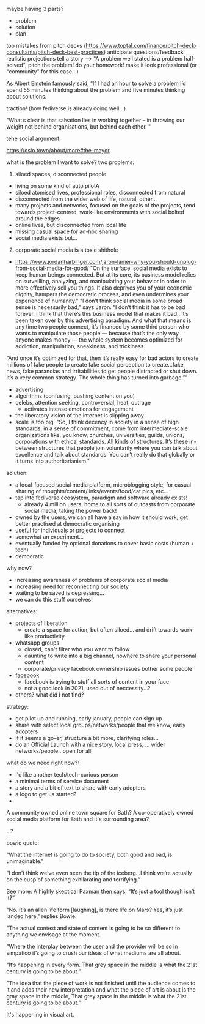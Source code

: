 maybe having 3 parts?
- problem
- solution
- plan

top mistakes from pitch decks (https://www.toptal.com/finance/pitch-deck-consultants/pitch-deck-best-practices)
anticipate questions/feedback
realistic projections
tell a story --> "A problem well stated is a problem half-solved", pitch the problem!
do your homework!
make it look professional (or "community" for this case...)

As Albert Einstein famously said, “If I had an hour to solve a problem I’d spend 55 minutes thinking about the problem and five minutes thinking about solutions.

traction! (how fediverse is already doing well...)

"What’s clear is that salvation lies in working together – in throwing our weight not behind organisations, but behind each other. "

tehe social argument

https://oslo.town/about/more#the-mayor

what is the problem I want to solve?
two problems:
1. siloed spaces, disconnected people
  - living on some kind of auto pilotA
  - siloed atomised lives, professional roles, disconnected from natural
  - disconnected from the wider web of life, natural, other...
  - many projects and networks, focused on the goals of the projects, tend towards project-centred, work-like environments with social bolted around the edges
  - online lives, but disconnected from local life
  - missing casual space for ad-hoc sharing 
  - social media exists but...
2. corporate social media is a toxic shithole
  - https://www.jordanharbinger.com/jaron-lanier-why-you-should-unplug-from-social-media-for-good/
  "On the surface, social media exists to keep human beings connected. But at its core, its business model relies on surveilling, analyzing, and manipulating your behavior in order to more effectively sell you things. It also deprives you of your economic dignity, hampers the democratic process, and even undermines your experience of humanity."
  "I don’t think social media in some broad sense is necessarily bad,” says Jaron. “I don’t think it has to be bad forever. I think that there’s this business model that makes it bad…it’s been taken over by this advertising paradigm. And what that means is any time two people connect, it’s financed by some third person who wants to manipulate those people — because that’s the only way anyone makes money — the whole system becomes optimized for addiction, manipulation, sneakiness, and trickiness.

“And once it’s optimized for that, then it’s really easy for bad actors to create millions of fake people to create fake social perception to create…fake news, fake paranoias and irritabilities to get people distracted or shut down. It’s a very common strategy. The whole thing has turned into garbage.”"
  - advertising
  - algorithms (confusing, pushing content on you)
  - celebs, attention seeking, controversial, heat, outrage
    - activates intense emotions for engagement
  - the liberatory vision of the internet is slipping away
  - scale is too big, 
  "So, I think decency in society in a sense of high standards, in a sense of commitment, come from intermediate-scale organizations like, you know, churches, universities, guilds, unions, corporations with ethical standards. All kinds of structures. It’s these in-between structures that people join voluntarily where you can talk about excellence and talk about standards. You can’t really do that globally or it turns into authoritarianism."

solution:
- a local-focused social media platform, microblogging style, for casual sharing of thoughts/content/links/events/food/cat pics, etc... 
- tap into fediverse ecosystem, paradigm and software already exists!
  - already 4 million users, home to all sorts of outcasts from corporate social media, taking the power back!
- owned by the users, we can all have a say in how it should work, get better practised at democratic organising
- useful for individuals or projects to connect
- somewhat an experiment... 
- eventually funded by optional donations to cover basic costs (human + tech)
- democratic

why now?
- increasing awareness of problems of corporate social media
- increasing need for reconnecting our society
- waiting to be saved is depressing...
- we can do this stuff ourselves!

alternatives:
- projects of liberation
  - create a space for action, but often siloed... and drift towards work-like productivity
- whatsapp groups
  - closed, can't filter who you want to follow
  - daunting to write into a big channel, nowhere to share your personal content
  - corporate/privacy facebook ownership issues bother some people
- facebook
  - facebook is trying to stuff all sorts of content in your face
  - not a good look in 2021, used out of neccessity...?
- others? what did I not find?

strategy:
- get pilot up and running, early january, people can sign up
- share with select local groups/networks/people that we know, early adopters
- if it seems a go-er, structure a bit more, clarifying roles...
- do an Official Launch with a nice story, local press, ... wider networks/people.. open for all!

what do we need right now?:
- I'd like another tech/tech-curious person
- a minimal terms of service document
- a story and a bit of text to share with early adopters
- a logo to get us started?
- 

A community owned online town square for Bath?
A co-operatively owned social media platform for Bath and it's surrounding area?

...?


bowie quote:

"What the internet is going to do to society, both good and bad, is unimaginable."

“I don’t think we’ve even seen the tip of the iceberg...I think we’re actually on the cusp of something exhilarating and terrifying.”

See more: A highly skeptical Paxman then says, “It’s just a tool though isn’t it?”

“No. It’s an alien life form [laughing], is there life on Mars? Yes, it’s just landed here," replies Bowie.

"The actual context and state of content is going to be so different to anything we envisage at the moment.

"Where the interplay between the user and the provider will be so in simpatico it’s going to crush our ideas of what mediums are all about.

"It’s happening in every form. That grey space in the middle is what the 21st century is going to be about.”

"The idea that the piece of work is not finished until the audience comes to it and adds their new interpretation and what the piece of art is about is the gray space in the middle, That grey space in the middle is what the 21st century is going to be about."

It's happening in visual art.

